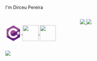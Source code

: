 
I'm Dirceu Pereira
##

<div align="center">
  <a href="https://github.com/Dirceu-Pereira">
  <img height="130em" src="https://github-readme-stats.vercel.app/api?username=Dirceu-Pereira&show_icons=false&theme=dark&include_all_commits=true&count_private=true"/>
 
  
  <img height="130em" src="https://github-readme-stats.vercel.app/api/top-langs/?username=Dirceu-Pereira&layout=compact&langs_count=7&theme=dark"/>
</div>

  
<img align="center"  height="50" width="50" src="https://raw.githubusercontent.com/devicons/devicon/master/icons/csharp/csharp-original.svg">

<img align="center" height="50" width="50" src="https://camo.githubusercontent.com/10f779eee8930793bd3d1faf0a0377d1ee034c298689961c15274ded7b2c5f32/68747470733a2f2f7062732e7477696d672e636f6d2f70726f66696c655f696d616765732f313339303434383136303933343330353739332f6f686969384878715f343030783430302e706e67">

<img align="center"  height="50" width="50" src="https://camo.githubusercontent.com/3614be9807cf8ef3d065de2207ec33666d71c9ac843e33a3ec961cab4a0d2078/687474703a2f2f7777772e3266636f6e73756c746f7269612e636f6d2e62722f77702d636f6e74656e742f75706c6f6164732f323031372f30322f4d6963726f736f66742d53514c2d5365727665722e706e67">

</div>

##

<div>
<a href="https://www.linkedin.com/in/dirceu-pereira-b2052ba6" target="_blank"><img src="https://img.shields.io/badge/-LinkedIn-%230077B5?style=for-the-badge&logo=linkedin&logoColor=white" target="_blank"></a> 
 
 </div>




<!--
**Dirceu-Pereira/Dirceu-Pereira** is a ✨ _special_ ✨ repository because its `README.md` (this file) appears on your GitHub profile.

Here are some ideas to get you started:

- 🔭 I’m currently working on ...
- 🌱 I’m currently learning ...
- 👯 I’m looking to collaborate on ...
- 🤔 I’m looking for help with ...
- 💬 Ask me about ...
- 📫 How to reach me: ...
- 😄 Pronouns: ...
- ⚡ Fun fact: ...
-->
